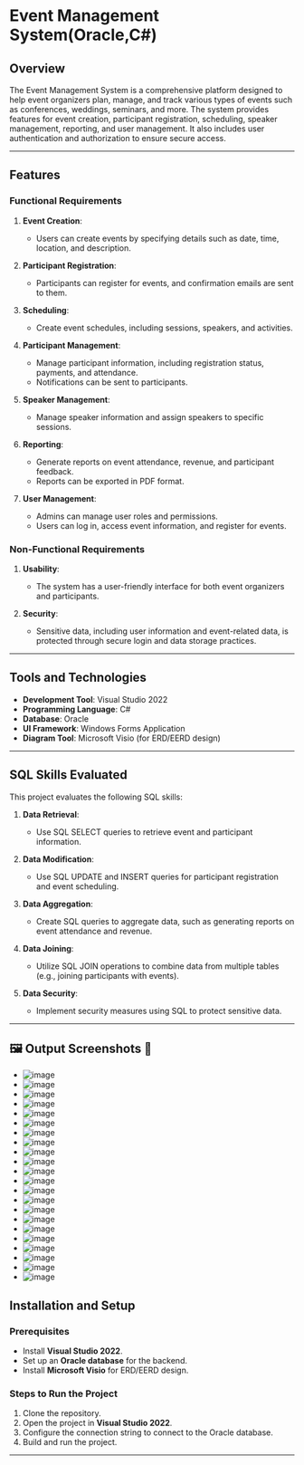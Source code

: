 # Event Management System(Oracle,C#)

## Overview

The Event Management System is a comprehensive platform designed to help event organizers plan, manage, and track various types of events such as conferences, weddings, seminars, and more. The system provides features for event creation, participant registration, scheduling, speaker management, reporting, and user management. It also includes user authentication and authorization to ensure secure access.

---

## Features

### Functional Requirements

1. **Event Creation**:
   - Users can create events by specifying details such as date, time, location, and description.

2. **Participant Registration**:
   - Participants can register for events, and confirmation emails are sent to them.

3. **Scheduling**:
   - Create event schedules, including sessions, speakers, and activities.

4. **Participant Management**:
   - Manage participant information, including registration status, payments, and attendance.
   - Notifications can be sent to participants.

5. **Speaker Management**:
   - Manage speaker information and assign speakers to specific sessions.

6. **Reporting**:
   - Generate reports on event attendance, revenue, and participant feedback.
   - Reports can be exported in PDF format.

7. **User Management**:
   - Admins can manage user roles and permissions.
   - Users can log in, access event information, and register for events.

### Non-Functional Requirements

1. **Usability**:
   - The system has a user-friendly interface for both event organizers and participants.

2. **Security**:
   - Sensitive data, including user information and event-related data, is protected through secure login and data storage practices.

---

## Tools and Technologies

- **Development Tool**: Visual Studio 2022
- **Programming Language**: C#
- **Database**: Oracle
- **UI Framework**: Windows Forms Application
- **Diagram Tool**: Microsoft Visio (for ERD/EERD design)

---

## SQL Skills Evaluated

This project evaluates the following SQL skills:

1. **Data Retrieval**:
   - Use SQL SELECT queries to retrieve event and participant information.

2. **Data Modification**:
   - Use SQL UPDATE and INSERT queries for participant registration and event scheduling.

3. **Data Aggregation**:
   - Create SQL queries to aggregate data, such as generating reports on event attendance and revenue.

4. **Data Joining**:
   - Utilize SQL JOIN operations to combine data from multiple tables (e.g., joining participants with events).

5. **Data Security**:
   - Implement security measures using SQL to protect sensitive data.

---

## 🖼️ Output Screenshots 📸
 - ![image](https://github.com/user-attachments/assets/d04356f4-8fdf-44d2-9b1f-4b2430005ef8)
 - ![image](https://github.com/user-attachments/assets/aedb0a07-27cf-4b98-b0cf-787d42abd809)
 - ![image](https://github.com/user-attachments/assets/e4c58266-9633-4c56-888a-e3fdebacbe80)
 - ![image](https://github.com/user-attachments/assets/e70bae53-c035-4c71-b975-87864503caed)
 - ![image](https://github.com/user-attachments/assets/dc4c1613-db05-40f5-a144-4823aa49361b)
 - ![image](https://github.com/user-attachments/assets/79fd92c0-d08c-477f-b73b-5f9e3429858d)
 - ![image](https://github.com/user-attachments/assets/ad4d04a7-632b-405f-ac2e-991c1f304a91)
 - ![image](https://github.com/user-attachments/assets/7842ca80-0f71-4350-883d-b063fbd6d20e)
 - ![image](https://github.com/user-attachments/assets/10e51952-82d1-49ad-8b7a-f350a16cce13)
 - ![image](https://github.com/user-attachments/assets/029ff797-b208-4011-aaf7-b98beeca4367)
 - ![image](https://github.com/user-attachments/assets/0428293d-df52-430f-aa6f-74435b42411f)
 - ![image](https://github.com/user-attachments/assets/1d37aaf4-c336-4b4e-ac18-37e8a27f39d7)
 - ![image](https://github.com/user-attachments/assets/79fbdaae-4e1b-48b2-b0f5-ed033685b0b8)
 - ![image](https://github.com/user-attachments/assets/948cc5cb-8527-424d-b85e-0dd1af8d1f2b)
 - ![image](https://github.com/user-attachments/assets/b3b269df-00ab-4d5a-b277-ac35d3a09332)
 - ![image](https://github.com/user-attachments/assets/f70579e2-4142-43e7-8aab-a8759a71557a)
 - ![image](https://github.com/user-attachments/assets/191176ff-0d14-4733-994a-d8ced49335c2)
 - ![image](https://github.com/user-attachments/assets/6b46bdc6-5380-4649-9db2-3512a721bb75)
 - ![image](https://github.com/user-attachments/assets/f04a2cb0-343c-4ce3-bc88-6ca8d51ca4fd)
 - ![image](https://github.com/user-attachments/assets/5926a070-0fbb-42ea-b2df-c4638142d3e7)
 - ![image](https://github.com/user-attachments/assets/deccf07e-ebaa-48c3-95aa-4f2497d1d840)
 - ![image](https://github.com/user-attachments/assets/c28cb886-5448-479a-8c05-b8a315f8b1c9)



## Installation and Setup

### Prerequisites

- Install **Visual Studio 2022**.
- Set up an **Oracle database** for the backend.
- Install **Microsoft Visio** for ERD/EERD design.

### Steps to Run the Project

1. Clone the repository.
2. Open the project in **Visual Studio 2022**.
3. Configure the connection string to connect to the Oracle database.
4. Build and run the project.

---
